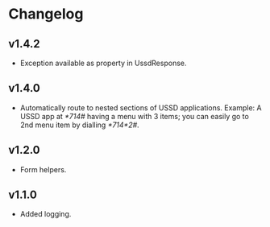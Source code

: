 # Changelog

## v1.4.2

* Exception available as property in UssdResponse.

## v1.4.0

* Automatically route to nested sections of USSD applications. Example: A USSD app at _*714#_ having a menu with 3 items; you can easily go to 2nd menu item by dialling _&#42;714&#42;2#_.

## v1.2.0

* Form helpers.

## v1.1.0

* Added logging.